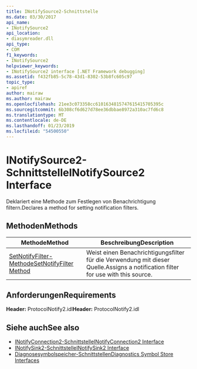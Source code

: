 ```yaml
---
title: INotifySource2-Schnittstelle
ms.date: 03/30/2017
api_name:
- INotifySource2
api_location:
- diasymreader.dll
api_type:
- COM
f1_keywords:
- INotifySource2
helpviewer_keywords:
- INotifySource2 interface [.NET Framework debugging]
ms.assetid: f432fb85-5c78-43d1-8302-53b8fc605c97
topic_type:
- apiref
author: mairaw
ms.author: mairaw
ms.openlocfilehash: 21ee3c073358cc6101634815747615415705395c
ms.sourcegitcommit: 6b308cf6d627d78ee36dbbae8972a310ac7fd6c8
ms.translationtype: MT
ms.contentlocale: de-DE
ms.lasthandoff: 01/23/2019
ms.locfileid: "54500550"
---
```

# <a name="inotifysource2-interface"></a><span data-ttu-id="e7004-102">INotifySource2-Schnittstelle</span><span class="sxs-lookup"><span data-stu-id="e7004-102">INotifySource2 Interface</span></span>
<span data-ttu-id="e7004-103">Deklariert eine Methode zum Festlegen von Benachrichtigung filtern.</span><span class="sxs-lookup"><span data-stu-id="e7004-103">Declares a method for setting notification filters.</span></span>  
  
## <a name="methods"></a><span data-ttu-id="e7004-104">Methoden</span><span class="sxs-lookup"><span data-stu-id="e7004-104">Methods</span></span>  
  
|<span data-ttu-id="e7004-105">Methode</span><span class="sxs-lookup"><span data-stu-id="e7004-105">Method</span></span>|<span data-ttu-id="e7004-106">Beschreibung</span><span class="sxs-lookup"><span data-stu-id="e7004-106">Description</span></span>|  
|------------|-----------------|  
|[<span data-ttu-id="e7004-107">SetNotifyFilter-Methode</span><span class="sxs-lookup"><span data-stu-id="e7004-107">SetNotifyFilter Method</span></span>](../../../../docs/framework/unmanaged-api/diagnostics/inotifysource2-setnotifyfilter-method.md)|<span data-ttu-id="e7004-108">Weist einen Benachrichtigungsfilter für die Verwendung mit dieser Quelle.</span><span class="sxs-lookup"><span data-stu-id="e7004-108">Assigns a notification filter for use with this source.</span></span>|  
  
## <a name="requirements"></a><span data-ttu-id="e7004-109">Anforderungen</span><span class="sxs-lookup"><span data-stu-id="e7004-109">Requirements</span></span>  
 <span data-ttu-id="e7004-110">**Header:** ProtocolNotify2.idl</span><span class="sxs-lookup"><span data-stu-id="e7004-110">**Header:** ProtocolNotify2.idl</span></span>  
  
## <a name="see-also"></a><span data-ttu-id="e7004-111">Siehe auch</span><span class="sxs-lookup"><span data-stu-id="e7004-111">See also</span></span>
- [<span data-ttu-id="e7004-112">INotifyConnection2-Schnittstelle</span><span class="sxs-lookup"><span data-stu-id="e7004-112">INotifyConnection2 Interface</span></span>](../../../../docs/framework/unmanaged-api/diagnostics/inotifyconnection2-interface.md)
- [<span data-ttu-id="e7004-113">INotifySink2-Schnittstelle</span><span class="sxs-lookup"><span data-stu-id="e7004-113">INotifySink2 Interface</span></span>](../../../../docs/framework/unmanaged-api/diagnostics/inotifysink2-interface.md)
- [<span data-ttu-id="e7004-114">Diagnosesymbolspeicher-Schnittstellen</span><span class="sxs-lookup"><span data-stu-id="e7004-114">Diagnostics Symbol Store Interfaces</span></span>](../../../../docs/framework/unmanaged-api/diagnostics/diagnostics-symbol-store-interfaces.md)
